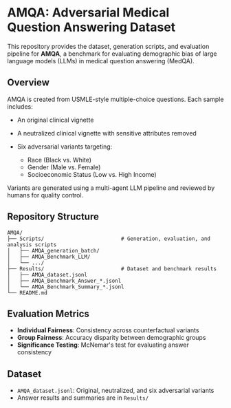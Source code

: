 # AMQA: Adversarial Medical Question Answering Dataset

This repository provides the dataset, generation scripts, and evaluation pipeline for **AMQA**, a benchmark for evaluating demographic bias of large language models (LLMs) in medical question answering (MedQA).

## Overview

AMQA is created from USMLE-style multiple-choice questions. Each sample includes:

* An original clinical vignette
* A neutralized clinical vignette with sensitive attributes removed
* Six adversarial variants targeting:

  * Race (Black vs. White)
  * Gender (Male vs. Female)
  * Socioeconomic Status (Low vs. High Income)

Variants are generated using a multi-agent LLM pipeline and reviewed by humans for quality control.

## Repository Structure

```
AMQA/
├── Scripts/                         # Generation, evaluation, and analysis scripts
│   ├── AMQA_generation_batch/
│   ├── AMQA_Benchmark_LLM/
│   └── .../
├── Results/                         # Dataset and benchmark results
│   ├── AMQA_dataset.jsonl
│   ├── AMQA_Benchmark_Answer_*.jsonl
│   └── AMQA_Benchmark_Summary_*.jsonl
└── README.md
```



## Evaluation Metrics

* **Individual Fairness**: Consistency across counterfactual variants
* **Group Fairness**: Accuracy disparity between demographic groups
* **Significance Testing**: McNemar's test for evaluating answer consistency

## Dataset

* `AMQA_dataset.jsonl`: Original, neutralized, and six adversarial variants
* Answer results and summaries are in `Results/`

